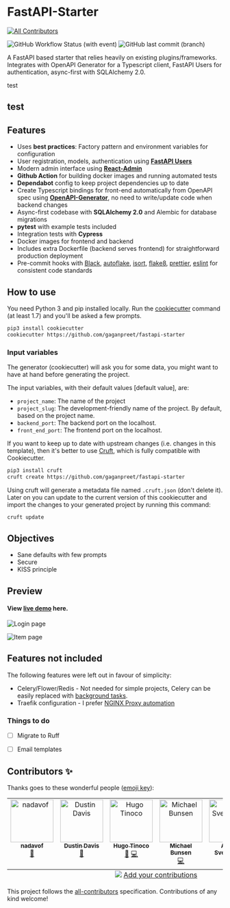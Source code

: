# FastAPI-Starter

<!-- ALL-CONTRIBUTORS-BADGE:START - Do not remove or modify this section -->
[![All Contributors](https://img.shields.io/badge/all_contributors-6-orange.svg?style=flat-square)](#contributors-)
<!-- ALL-CONTRIBUTORS-BADGE:END -->
![GitHub Workflow Status (with event)](https://img.shields.io/github/actions/workflow/status/gaganpreet/fastapi-starter/cookiecutter-project-test.yml)
![GitHub last commit (branch)](https://img.shields.io/github/last-commit/gaganpreet/fastapi-starter/main)

A FastAPI based starter that relies heavily on existing plugins/frameworks. Integrates with OpenAPI Generator for a Typescript client, FastAPI Users for authentication, async-first with SQLAlchemy 2.0.

test

test
---

## Features

- Uses **best practices**: Factory pattern and environment variables for configuration
- User registration, models, authentication using [**FastAPI Users**](https://github.com/fastapi-users/fastapi-users)
- Modern admin interface using [**React-Admin**](https://marmelab.com/react-admin/)
- **Github Action** for building docker images and running automated tests
- **Dependabot** config to keep project dependencies up to date
- Create Typescript bindings for front-end automatically from OpenAPI spec using [**OpenAPI-Generator**](https://github.com/OpenAPITools/openapi-generator/), no need to write/update code when backend changes
- Async-first codebase with **SQLAlchemy 2.0** and Alembic for database migrations
- **pytest** with example tests included
- Integration tests with **Cypress**
- Docker images for frontend and backend
- Includes extra Dockerfile (backend serves frontend) for straightforward production deployment
- Pre-commit hooks with [Black](https://github.com/psf/black), [autoflake](https://github.com/PyCQA/autoflake), [isort](https://github.com/pycqa/isort), [flake8](https://github.com/PyCQA/flake8), [prettier](https://github.com/prettier/prettier), [eslint](https://github.com/eslint/eslint) for consistent code standards


## How to use

You need Python 3 and pip installed locally. Run the [cookiecutter](https://cookiecutter.readthedocs.io) command (at least 1.7) and you'll be asked a few prompts.

```bash
pip3 install cookiecutter
cookiecutter https://github.com/gaganpreet/fastapi-starter
```

### Input variables

The generator (cookiecutter) will ask you for some data, you might want to have at hand before generating the project.

The input variables, with their default values [default value], are:

* `project_name`: The name of the project
* `project_slug`: The development-friendly name of the project. By default, based on the project name.
* `backend_port`: The backend port on the localhost.
* `front_end_port`: The frontend port on the localhost.


If you want to keep up to date with upstream changes (i.e. changes in this template), then it's better to use [Cruft](https://cruft.github.io/cruft/), which is fully compatible with Cookiecutter.

```bash
pip3 install cruft
cruft create https://github.com/gaganpreet/fastapi-starter
```

Using cruft will generate a metadata file named `.cruft.json` (don't delete it). Later on you can update to the current version of this cookiecutter and import the changes to your generated project by running this command:

```bash
cruft update
```

## Objectives

- Sane defaults with few prompts
- Secure
- KISS principle

## Preview

#### View [live demo](https://demo-project-fastapi-starter.fly.dev) here.

![Login page](assets/login.png)

![Item page](assets/items.png)


## Features not included

The following features were left out in favour of simplicity:

- Celery/Flower/Redis - Not needed for simple projects, Celery can be easily replaced with [background tasks](https://fastapi.tiangolo.com/tutorial/background-tasks/).
- Traefik configuration - I prefer [NGINX Proxy automation](https://github.com/evertramos/nginx-proxy-automation)

### Things to do

- [ ] Migrate to Ruff
- [ ] Email templates


## Contributors ✨

Thanks goes to these wonderful people ([emoji key](https://allcontributors.org/docs/en/emoji-key)):

<!-- ALL-CONTRIBUTORS-LIST:START - Do not remove or modify this section -->
<!-- prettier-ignore-start -->
<!-- markdownlint-disable -->
<table>
  <tbody>
    <tr>
      <td align="center" valign="top" width="14.28%"><a href="https://github.com/nadavof"><img src="https://avatars.githubusercontent.com/u/93834717?v=4?s=100" width="100px;" alt="nadavof"/><br /><sub><b>nadavof</b></sub></a><br /><a href="https://github.com/gaganpreet/fastapi-starter/commits?author=nadavof" title="Documentation">📖</a></td>
      <td align="center" valign="top" width="14.28%"><a href="http://dustindavis.me/"><img src="https://avatars.githubusercontent.com/u/177353?v=4?s=100" width="100px;" alt="Dustin Davis"/><br /><sub><b>Dustin Davis</b></sub></a><br /><a href="https://github.com/gaganpreet/fastapi-starter/commits?author=djedi" title="Documentation">📖</a></td>
      <td align="center" valign="top" width="14.28%"><a href="https://www.linkedin.com/in/hugo-tinoco/"><img src="https://avatars.githubusercontent.com/u/43675476?v=4?s=100" width="100px;" alt="Hugo Tinoco"/><br /><sub><b>Hugo Tinoco</b></sub></a><br /><a href="https://github.com/gaganpreet/fastapi-starter/commits?author=h4ndzdatm0ld" title="Documentation">📖</a> <a href="https://github.com/gaganpreet/fastapi-starter/commits?author=h4ndzdatm0ld" title="Code">💻</a></td>
      <td align="center" valign="top" width="14.28%"><a href="https://mixedneeds.com/"><img src="https://avatars.githubusercontent.com/u/158175?v=4?s=100" width="100px;" alt="Michael Bunsen"/><br /><sub><b>Michael Bunsen</b></sub></a><br /><a href="https://github.com/gaganpreet/fastapi-starter/commits?author=mihow" title="Code">💻</a></td>
      <td align="center" valign="top" width="14.28%"><a href="https://github.com/alexey-sveshnikov"><img src="https://avatars.githubusercontent.com/u/447089?v=4?s=100" width="100px;" alt="Alexey Sveshnikov"/><br /><sub><b>Alexey Sveshnikov</b></sub></a><br /><a href="https://github.com/gaganpreet/fastapi-starter/commits?author=alexey-sveshnikov" title="Code">💻</a></td>
      <td align="center" valign="top" width="14.28%"><a href="https://github.com/javi-aranda"><img src="https://avatars.githubusercontent.com/u/24555230?v=4?s=100" width="100px;" alt="Javier Aranda Santos"/><br /><sub><b>Javier Aranda Santos</b></sub></a><br /><a href="https://github.com/gaganpreet/fastapi-starter/commits?author=javi-aranda" title="Code">💻</a></td>
    </tr>
  </tbody>
  <tfoot>
    <tr>
      <td align="center" size="13px" colspan="7">
        <img src="https://raw.githubusercontent.com/all-contributors/all-contributors-cli/1b8533af435da9854653492b1327a23a4dbd0a10/assets/logo-small.svg">
          <a href="https://all-contributors.js.org/docs/en/bot/usage">Add your contributions</a>
        </img>
      </td>
    </tr>
  </tfoot>
</table>

<!-- markdownlint-restore -->
<!-- prettier-ignore-end -->

<!-- ALL-CONTRIBUTORS-LIST:END -->

This project follows the [all-contributors](https://github.com/all-contributors/all-contributors) specification. Contributions of any kind welcome!
